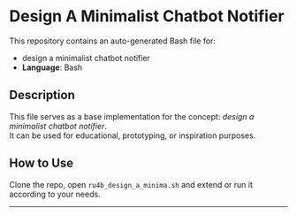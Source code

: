 # Design A Minimalist Chatbot Notifier

This repository contains an auto-generated Bash file for:

- design a minimalist chatbot notifier
- **Language**: Bash

## Description

This file serves as a base implementation for the concept: *design a minimalist chatbot notifier*.  
It can be used for educational, prototyping, or inspiration purposes.

## How to Use

Clone the repo, open `ru4b_design_a_minima.sh` and extend or run it according to your needs.

---



